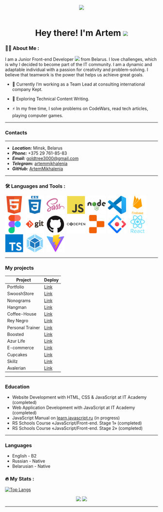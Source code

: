 <div id="header" align="center">
  <img src="https://media.giphy.com/media/2IudUHdI075HL02Pkk/giphy.gif?cid=ecf05e47dyqtgxfixkvepv7wuobqm14bwj5krxda3z6333bg&ep=v1_gifs_search&rid=giphy.gif&ct=g" width="300"/>
</div>

<div align="center">
  <img src="https://komarev.com/ghpvc/?username=ArtemMikhalenia&style=flat-square&color=blue" alt=""/>
</div>
<h1 align="center">
  Hey there! I'm Artem
  <img src="https://media.giphy.com/media/hvRJCLFzcasrR4ia7z/giphy.gif" width="30px"/>
</h1>

### :man_technologist: About Me :
I am a Junior Front-end Developer <img src="https://media.giphy.com/media/WUlplcMpOCEmTGBtBW/giphy.gif" width="30"> from Belarus. I love challenges, which is why I decided to become part of the IT community. I am a dynamic and adaptable individual with a passion for creativity and problem-solving. I believe that teamwork is the power that helps us achieve great goals.

- :telescope: Currently I’m working as a Team Lead at consulting international company Kept.

- :seedling: Exploring Technical Content Writing.

- :zap: In my free time, I solve problems on CodeWars, read tech articles, playing computer games.

---

### Contacts
---
* ***Location:*** Minsk, Belarus
* ***Phone:*** +375 29 761-85-83
* ***Email:*** goldtree3000@gmail.com
* ***Telegram:*** [artemmikhalenia](https://t.me/artemmikhalenia)
* ***GitHub:*** [ArtemMikhalenia](https://github.com/ArtemMikhalenia)

---

### :hammer_and_wrench: Languages and Tools :
<div>
  <img src="https://github.com/devicons/devicon/blob/master/icons/html5/html5-original.svg" title="HTML5" alt="HTML" width="60" height="60"/>&nbsp;
  <img src="https://github.com/devicons/devicon/blob/master/icons/css3/css3-plain-wordmark.svg"  title="CSS3" alt="CSS" width="60" height="60"/>&nbsp;
  <img src="https://github.com/devicons/devicon/blob/master/icons/sass/sass-original.svg" title="sass" **alt="sass" width="60" height="60"/>&nbsp;
  <img src="https://github.com/devicons/devicon/blob/master/icons/javascript/javascript-original.svg" title="JavaScript" alt="JavaScript" width="60" height="60"/>&nbsp;
<img src="https://github.com/devicons/devicon/blob/master/icons/nodejs/nodejs-original-wordmark.svg" title="NodeJS" alt="NodeJS" width="60" height="60"/>&nbsp;
<img src="https://github.com/devicons/devicon/blob/master/icons/vscode/vscode-original.svg" title="vscode" **alt="vscode" width="60" height="60"/>&nbsp;
  <img src="https://github.com/devicons/devicon/blob/master/icons/firebase/firebase-plain-wordmark.svg" title="Firebase" alt="Firebase" width="60" height="60"/>&nbsp;
  <img src="https://github.com/devicons/devicon/blob/master/icons/figma/figma-original.svg" title="Figma" **alt="Figma" width="60" height="60"/>&nbsp;
  <img src="https://github.com/devicons/devicon/blob/master/icons/git/git-original-wordmark.svg" title="Git" **alt="Git" width="60" height="60"/>&nbsp;
  <img src="https://github.com/devicons/devicon/blob/master/icons/github/github-original.svg" title="GitHub" **alt="GitHub" width="60" height="60"/>&nbsp;
  <img src="https://github.com/devicons/devicon/blob/master/icons/codepen/codepen-original-wordmark.svg" title="Codepen" **alt="Codepen" width="60" height="60"/>&nbsp;
  <img src="https://github.com/devicons/devicon/blob/master/icons/replit/replit-original.svg" title="replit" **alt="replit" width="60" height="60"/>&nbsp;
  <img src="https://github.com/devicons/devicon/blob/master/icons/antdesign/antdesign-original.svg" title="antdesign" **alt="antdesign" width="60" height="60"/>&nbsp;
<img src="https://github.com/devicons/devicon/blob/master/icons/react/react-original-wordmark.svg" title="React" alt="React" width="60" height="60"/>&nbsp;
<img src="https://github.com/devicons/devicon/blob/master/icons/typescript/typescript-original.svg" title="typescript" **alt="typescript" width="60" height="60"/>&nbsp;
  <img src="https://github.com/devicons/devicon/blob/master/icons/webpack/webpack-original.svg" title="webpack" **alt="webpack" width="60" height="60"/>&nbsp;
<img src="https://github.com/devicons/devicon/blob/master/icons/vitejs/vitejs-original.svg" title="vitejs" **alt="vitejs" width="60" height="60"/>
</div>

---
### My projects

| Project | Deploy |
|-------------|-------------|
| Portfolio | [Link](https://artemmikhalenia.github.io/Site_Portfolio/) |
| SwooshStore | [Link](https://swoosh-store.netlify.app/) |
| Nonograms | [Link](https://rolling-scopes-school.github.io/artemmikhalenia-JSFE2023Q4/nonograms) |
| Hangman | [Link](https://rolling-scopes-school.github.io/artemmikhalenia-JSFE2023Q4/hangman) |
| Coffee-House | [Link](https://rolling-scopes-school.github.io/artemmikhalenia-JSFE2023Q4/coffee-house) |
| Rey Negro | [Link](https://artemmikhalenia.github.io/Site_Rey_Negro/) |
| Personal Trainer | [Link](https://artemmikhalenia.github.io/FINAL_PROJECT_JS_PERSONAL_TRAINER/) |
| Boosted | [Link](https://artemmikhalenia.github.io/Site_BOOSTED/) |
| Azur Life | [Link](https://artemmikhalenia.github.io/FINAL_PROJECT/) |
| E-commerce | [Link](https://artemmikhalenia.github.io/E-commerce_project3/) |
| Cupcakes | [Link](https://artemmikhalenia.github.io/Site_Cupcakes/) |
| Skillz | [Link](https://artemmikhalenia.github.io/Site_Skillz/) |
| Avalerian | [Link](https://artemmikhalenia.github.io/Site_Avalerian/) |

---
### Education

* Website Development with HTML, CSS & JavaScript at IT Academy (completed)
* Web Application Development with JavaScript at IT Academy (completed)
* JavaScript Manual on [learn.javascript.ru](https://learn.javascript.ru/) (in progress)
*  RS Schools Course «JavaScript/Front-end. Stage 1» (completed)
* RS Schools Course «JavaScript/Front-end. Stage 2» (completed)
  
---

### Languages

* English - B2
* Russian - Native
* Belarusian - Native

### :fire: My Stats :
[![Top Langs](https://github-readme-stats.vercel.app/api/top-langs/?username=ArtemMikhalenia&langs_count=10)](https://github.com/ArtemMikhalenia/github-readme-stats)
<p align='center'>
   <a href="https://github-readme-stats.vercel.app/api?username=ArtemMikhalenia&show_icons=true&count_private=true">
       <img height=150 src="https://github-readme-stats.vercel.app/api?username=ArtemMikhalenia&show_icons=true&theme=vision-friendly-dark&hide_border=true"/></a>
   <a href="https://github.com/ArtemMikhalenia/github-readme-stats">
       <img height=150 src="https://github-readme-stats.vercel.app/api/top-langs/?username=ArtemMikhalenia&layout=compact&theme=vision-friendly-dark&hide_border=true"/></a>
</p>

---
